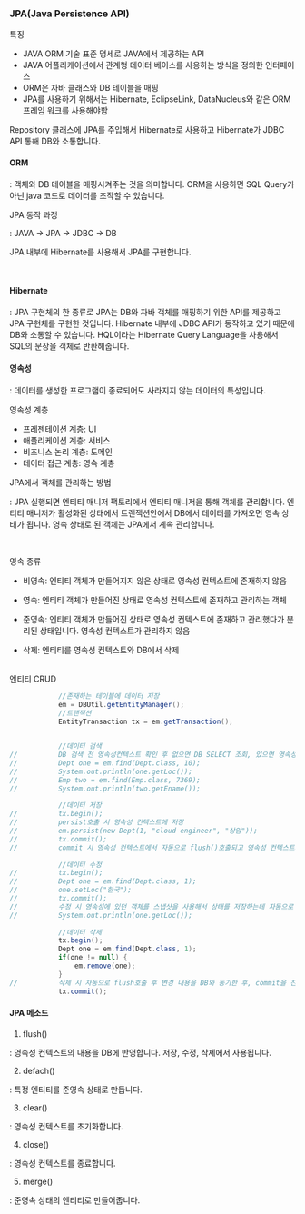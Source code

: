 

### JPA(Java Persistence API)

특징 

+ JAVA ORM 기술 표준 명세로 JAVA에서 제공하는 API
+ JAVA 어플리케이션에서 관계형 데이터 베이스를 사용하는 방식을 정의한 인터페이스 
+ ORM은 자바 클래스와 DB 테이블을 매핑
+ JPA를 사용하기 위해서는 Hibernate, EclipseLink, DataNucleus와 같은 ORM 프레임 워크를 사용해야함 

Repository 클래스에 JPA를 주입해서 Hibernate로 사용하고 Hibernate가 JDBC API 통해 DB와 소통합니다. 

#### ORM

: 객체와 DB 테이블을 매핑시켜주는 것을 의미합니다. ORM을 사용하면 SQL Query가 아닌 java 코드로 데이터를 조작할 수 있습니다. 


JPA 동작 과정

: JAVA -> JPA -> JDBC -> DB

  JPA 내부에 Hibernate를 사용해서 JPA를 구현합니다.

<br>

#### Hibernate

: JPA 구현체의 한 종류로 JPA는 DB와 자바 객체를 매핑하기 위한 API를 제공하고 JPA 구현체를 구현한 것입니다.
  Hibernate 내부에 JDBC API가 동작하고 있기 때문에 DB와 소통할 수 있습니다. HQL이라는 Hibernate Query Language을 사용해서 SQL의 문장을 객체로 반환해줍니다. 

#### 영속성

: 데이터를 생성한 프로그램이 종료되어도 사라지지 않는 데이터의 특성입니다. 

영속성 계층
  
  + 프레젠테이션 계층: UI 
  + 애플리케이션 계층: 서비스 
  + 비즈니스 논리 계층: 도메인 
  + 데이터 접근 계층: 영속 계층

JPA에서 객체를 관리하는 방법

: JPA 실행되면 엔티티 매니저 팩토리에서 엔티티 매니저을 통해 객체를 관리합니다. 엔티티 매니저가 활성화된 상태에서 트랜잭션안에서 DB에서 데이터를 가져오면 영속 상태가 됩니다. 영속 상태로 된 객체는 JPA에서 계속 관리합니다.  

<br>

영속 종류

+ 비영속: 엔티티 객체가 만들어지지 않은 상태로 영속성 컨텍스트에 존재하지 않음

+ 영속: 엔티티 객체가 만들어진 상태로 영속성 컨텍스트에 존재하고 관리하는 객체

+ 준영속: 엔티티 객체가 만들어진 상태로 영속성 컨텍스트에 존재하고 관리했다가 분리된 상태입니다. 영속성 컨텍스트가 관리하지 않음 

+ 삭제: 엔티티를 영속성 컨텍스트와 DB에서 삭제

<br>
엔티티 CRUD

````JAVA 
  			//존재하는 테이블에 데이터 저장
			em = DBUtil.getEntityManager();
			//트랜잭션
			EntityTransaction tx = em.getTransaction();

			
			//데이터 검색
//			DB 검색 전 영속성컨텍스트 확인 후 없으면 DB SELECT 조회, 있으면 영속성 객체 반환
//			Dept one = em.find(Dept.class, 10);
//			System.out.println(one.getLoc());	
//			Emp two = em.find(Emp.class, 7369);
//			System.out.println(two.getEname());
		
			//데이터 저장 
//			tx.begin();
//			persist호출 시 영속성 컨텍스트에 저장 
//			em.persist(new Dept(1, "cloud engineer", "상암"));
//			tx.commit();		
//			commit 시 영속성 컨텍스트에서 자동으로 flush()호출되고 영속성 컨텍스트의 내용을 DB와 동기화하고 commit실행 
			
			//데이터 수정  
//			tx.begin();
//			Dept one = em.find(Dept.class, 1);
//			one.setLoc("한국");
//			tx.commit();
//			수정 시 영속성에 있던 객체를 스냅샷을 사용해서 상태를 저장하는데 자동으로 flush()를 통해 변경된 데이터와 변경전 데이터를 비교해서 수정하고 commit을 합니다. 
//			System.out.println(one.getLoc());
			
			//데이터 삭제 
			tx.begin();
			Dept one = em.find(Dept.class, 1);
			if(one != null) {
				em.remove(one);				
			}
//			삭제 시 자동으로 flush호출 후 변경 내용을 DB와 동기한 후, commit을 진행합니다. 
			tx.commit();
````

#### JPA 메소드

1. flush()

: 영속성 컨텍스트의 내용을 DB에 반영합니다. 저장, 수정, 삭제에서 사용됩니다. 

2. defach()

: 특정 엔티티를 준영속 상태로 만듭니다. 

3. clear()

: 영속성 컨텍스트를 초기화합니다.

4. close()

: 영속성 컨텍스트를 종료합니다. 

5. merge()

: 준영속 상태의 엔티티로 만들어줍니다.
